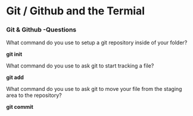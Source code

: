 # Git / Github and the Termial



### Git & Github -Questions

What command do you use to setup a git repository inside of your folder?

**git init**

What command do you use to ask git to start tracking a file?

**git add**

What command do you use to ask git to move your file from the staging area to the repository?

**git commit**